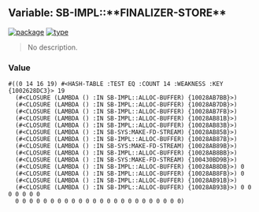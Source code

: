 ## Variable: SB-IMPL::\*\*FINALIZER-STORE\*\*
[![package](https://img.shields.io/badge/Package-SB--IMPL-5f9ea0.svg?style=social&colorA=999999)](../) [![type](https://img.shields.io/badge/Type-Variable-5f9ea0.svg?style=social&colorA=999999)](../#variable) 

> No description.

### Value
```
#((0 14 16 19) #<HASH-TABLE :TEST EQ :COUNT 14 :WEAKNESS :KEY {1002628DC3}> 19
  (#<CLOSURE (LAMBDA () :IN SB-IMPL::ALLOC-BUFFER) {10028AB7BB}>)
  (#<CLOSURE (LAMBDA () :IN SB-IMPL::ALLOC-BUFFER) {10028AB7DB}>)
  (#<CLOSURE (LAMBDA () :IN SB-IMPL::ALLOC-BUFFER) {10028AB7FB}>)
  (#<CLOSURE (LAMBDA () :IN SB-IMPL::ALLOC-BUFFER) {10028AB81B}>)
  (#<CLOSURE (LAMBDA () :IN SB-IMPL::ALLOC-BUFFER) {10028AB83B}>)
  (#<CLOSURE (LAMBDA () :IN SB-SYS:MAKE-FD-STREAM) {10028AB85B}>)
  (#<CLOSURE (LAMBDA () :IN SB-IMPL::ALLOC-BUFFER) {10028AB87B}>)
  (#<CLOSURE (LAMBDA () :IN SB-SYS:MAKE-FD-STREAM) {10028AB89B}>)
  (#<CLOSURE (LAMBDA () :IN SB-IMPL::ALLOC-BUFFER) {10028AB8BB}>)
  (#<CLOSURE (LAMBDA () :IN SB-SYS:MAKE-FD-STREAM) {100430BD9B}>)
  (#<CLOSURE (LAMBDA () :IN SB-IMPL::ALLOC-BUFFER) {10028AB8DB}>) 0
  (#<CLOSURE (LAMBDA () :IN SB-IMPL::ALLOC-BUFFER) {10028AB8FB}>) 0
  (#<CLOSURE (LAMBDA () :IN SB-IMPL::ALLOC-BUFFER) {10028AB91B}>)
  (#<CLOSURE (LAMBDA () :IN SB-IMPL::ALLOC-BUFFER) {10028AB93B}>) 0 0 0 0 0 0 0
  0 0 0 0 0 0 0 0 0 0 0 0 0 0 0 0 0 0 0 0 0 0 0 0)
```
